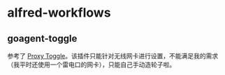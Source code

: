 # alfred-workflows

## goagent-toggle
参考了 [Proxy Toggle](https://github.com/dalang/alfred-workflows)。该插件只能针对无线网卡进行设置，不能满足我的需求（我平时还使用一个雷电口的网卡），只能自己手动造轮子啦。

